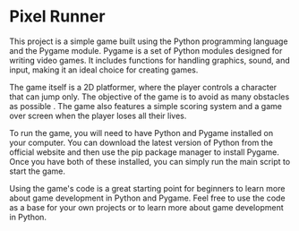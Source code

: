 # Pixel Runner
This project is a simple game built using the Python programming language and the Pygame module. Pygame is a set of Python modules designed for writing video games. It includes functions for handling graphics, sound, and input, making it an ideal choice for creating games.

The game itself is a 2D platformer, where the player controls a character that can jump only. The objective of the game is to avoid as many obstacles as possible . The game also features a simple scoring system and a game over screen when the player loses all their lives.

To run the game, you will need to have Python and Pygame installed on your computer. You can download the latest version of Python from the official website and then use the pip package manager to install Pygame. Once you have both of these installed, you can simply run the main script to start the game.

Using the game's code is a great starting point for beginners to learn more about game development in Python and Pygame. Feel free to use the code as a base for your own projects or to learn more about game development in Python.

